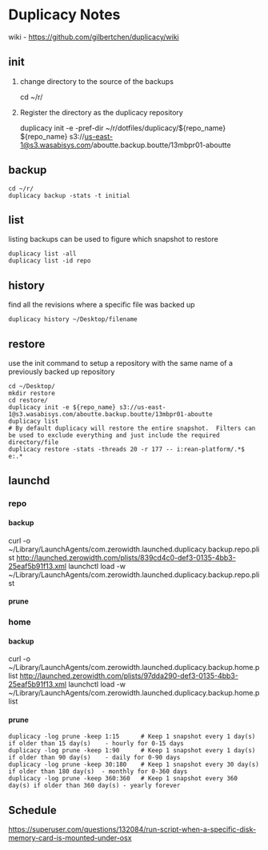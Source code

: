 # Duplicacy Notes

wiki - https://github.com/gilbertchen/duplicacy/wiki


## init

1. change directory to the source of the backups

    cd ~/r/
    
2. Register the directory as the duplicacy repository

    duplicacy init -e -pref-dir ~/r/dotfiles/duplicacy/${repo_name} ${repo_name} s3://us-east-1@s3.wasabisys.com/aboutte.backup.boutte/13mbpr01-aboutte


## backup

    cd ~/r/
    duplicacy backup -stats -t initial
    

## list

listing backups can be used to figure which snapshot to restore

    duplicacy list -all
    duplicacy list -id repo
    
## history

find all the revisions where a specific file was backed up

    duplicacy history ~/Desktop/filename    

## restore

use the init command to setup a repository with the same name of a previously backed up repository

    cd ~/Desktop/
    mkdir restore
    cd restore/
    duplicacy init -e ${repo_name} s3://us-east-1@s3.wasabisys.com/aboutte.backup.boutte/13mbpr01-aboutte
    duplicacy list
    # By default duplicacy will restore the entire snapshot.  Filters can be used to exclude everything and just include the required directory/file 
    duplicacy restore -stats -threads 20 -r 177 -- i:rean-platform/.*$  e:.*

## launchd

### repo

#### backup

curl -o ~/Library/LaunchAgents/com.zerowidth.launched.duplicacy.backup.repo.plist http://launched.zerowidth.com/plists/839cd4c0-def3-0135-4bb3-25eaf5b91f13.xml
launchctl load -w ~/Library/LaunchAgents/com.zerowidth.launched.duplicacy.backup.repo.plist

#### prune

### home

#### backup

curl -o ~/Library/LaunchAgents/com.zerowidth.launched.duplicacy.backup.home.plist http://launched.zerowidth.com/plists/97dda290-def3-0135-4bb3-25eaf5b91f13.xml
launchctl load -w ~/Library/LaunchAgents/com.zerowidth.launched.duplicacy.backup.home.plist

#### prune

    duplicacy -log prune -keep 1:15      # Keep 1 snapshot every 1 day(s) if older than 15 day(s)    - hourly for 0-15 days
    duplicacy -log prune -keep 1:90      # Keep 1 snapshot every 1 day(s) if older than 90 day(s)    - daily for 0-90 days
    duplicacy -log prune -keep 30:180    # Keep 1 snapshot every 30 day(s) if older than 180 day(s)  - monthly for 0-360 days
    duplicacy -log prune -keep 360:360   # Keep 1 snapshot every 360 day(s) if older than 360 day(s) - yearly forever


## Schedule

https://superuser.com/questions/132084/run-script-when-a-specific-disk-memory-card-is-mounted-under-osx